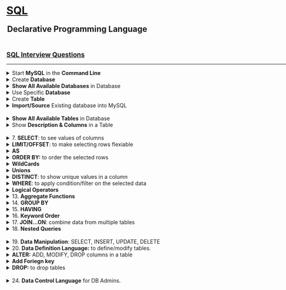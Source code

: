 <h1 style='text-decoration:underline'>SQL</h1>

<h2 style='width:500px;margin:auto'>Declarative Programming Language</h2>

<p><br></p>

<div style='width:1000px;margin:auto'>

<a href="1_SQL_Interview_Questions.html" style="font-weight:bold;font-size:17px">SQL Interview Questions</a>
<hr>
<details><summary>Start <b>MySQL</b> in the <b>Command Line</b></summary><p><pre><code>mysql -u root -p

# Then write your password "root"
# -u: used to use the username
# root: the name of the user
# -p: means I'll give the password.
</code></pre>
</p></details>

<details><summary>Create <b>Database</b></summary><p>
<h4>Database can have multiple tables</h4><pre><code class="sql language-sql">CREATE DATABASE name_of_database;

# Add semi-colon at the end to finish your command.
</code></pre>
</p></details>

<details><summary><b>Show All Available Databases</b> in Database</summary><p><pre><code>SHOW DATABASES;
</code></pre>
</p></details>

<details><summary>Use Specific <b>Database</b></summary><p><pre><code>USE name_of_db;

####### OUTPUT #########
Database Changed.
</code></pre>
</p></details>

<details><summary>Create <b>Table</b></summary><p>
<pre><code class="sql language-sql">CREATE TABLE student ( 
    student_id INT PRIMARY KEY, 
    name VARCHAR(20), 
    major VARCHAR(20)
);

# OR
CREATE TABLE student ( 
    student_id INT, 
    name VARCHAR(20), 
    major VARCHAR(20),
    PRIMARY KEY(student)
);

# Add semi-colon at the end to finish your command.
</code></pre>
</p></details>

<details><summary><b>Import/Source</b> Existing database into MySQL</summary><p><pre><code># NOTE: you need to create an empty database first, the use it, then source the existing database.

SOURCE path/to/database.sql;
</code></pre>
</p></details><br>

<details><summary><b>Show All Available Tables</b> in Database</summary><p><pre><code>SHOW TABLES;

##### Output ####
+------------------+
| Tables_in_imdb   |
+------------------+
| actors           |
| directors        |
| directors_genres |
| movies           |
| movies_directors |
| movies_genres    |
| roles            |
+------------------+
7 rows in set (0.00 sec)
</code></pre>
</p></details>

<details><summary>Show <b>Description & Columns</b> in a Table</summary><p><pre><code>DESCRIBE &lt;table_name&gt;;

##### Output ######
+------------+--------------+------+-----+---------+-------+
| Field      | Type         | Null | Key | Default | Extra |
+------------+--------------+------+-----+---------+-------+
| id         | int(11)      | NO   | PRI | 0       |       |
| first_name | varchar(100) | YES  | MUL | NULL    |       |
| last_name  | varchar(100) | YES  | MUL | NULL    |       |
| gender     | char(1)      | YES  |     | NULL    |       |
+------------+--------------+------+-----+---------+-------+
4 rows in set (0.04 sec)

# Field: has the name of the column.
# Type: has the type of the values in that column.
# Null: means that column can have Null values.
# Key: whether it's Primary or MULtiple (means one value can occur many times)
# Default: means default value of no value is assigned.
# Extra:
</code></pre>
</p></details><br>

<details><summary>7. <b>SELECT</b>: to see values of columns</summary><p><pre><code class="sql language-sql"># Show all row for all columns, since "*" means all columns
SELECT * FROM &lt;table_name&gt;;

# Select specific columns from table.
SELECT &lt;col_name&gt;, &lt;col_name&gt; FROM &lt;table_name&gt;; 

# The output is called "Result-set" and it's actually a table contains a set of rows with column names.
# NOTE: Always use specific columns to select because it will be much faster than collecting all the data.
#result-set: a set of rows that form the result of a query along with column-names and meta-data.
# SELECT will select the rows with the same order in the table.
</code></pre>
</p></details>

<details><summary><b>LIMIT/OFFSET</b>: to make selecting rows flexiable</summary><p><pre><code class="sql language-sql"># 1. Using Limit: will limit the number of rows to the number assigned in the command.
# In this example, select only the first 20 rows
SELECT &lt;col_name&gt;, &lt;col_name&gt; FROM &lt;table_name&gt; LIMIT 20

# 2. Using OFFSET: will make MySQL start selecting from row numbered that offset.
# In this example, select 20 rows starting from offset 20
SELECT &lt;col_name&gt;, &lt;col_name&gt; FROM &lt;table_name&gt; LIMIT 20 OFFSET 20
</code></pre>
</p></details>

<details><summary><b>AS</b></summary><p><pre><code class="sql language-sql">SELECT first_name AS forename, last_name AS surname FROM employee;

+----------+----------+
| forename | surname  |
+----------+----------+
| David    | Wallace  |
| Jan      | Levinson |
| Michael  | Scott    |
| Angela   | Martin   |
| Kelly    | Kapoor   |
| Stanley  | Hudson   |
| Josh     | Porter   |
| Andy     | Bernard  |
| Jim      | Halpert  |
+----------+----------+

</code></pre>
</p></details>

<details><summary><b>ORDER BY:</b> to order the selected rows</summary><p><pre><code class="sql language-sql"># NOTE: the default ordering is Ascending (from low to high)
SELECT &lt;col_name&gt;, &lt;col_name&gt; FROM &lt;table_name&gt; ORDER BY &lt;col_name&gt; DESC/ASC LIMIT 5;

# Output
+---------------------+-----------+------+
| name                | rankscore | year |
+---------------------+-----------+------+
| Horse Shoeing       |      NULL | 1893 |
| Blacksmith Scene    |       6.8 | 1893 |
| Carnival Dance, The |      NULL | 1894 |
| Armand D'Ary        |      NULL | 1894 |
| Caicedo (with Pole) |      NULL | 1894 |
+---------------------+-----------+------+
5 rows in set (0.13 sec)
</code></pre>
</p></details>

<details><summary><b>WildCards</b></summary><p><pre><code class="sql language-sql">-- % = any # characters, _ = one character

-- Find any client's who are an LLC
SELECT *
FROM client
WHERE client_name LIKE '%LLC';

-- Find any branch suppliers who are in the label business
SELECT *
FROM branch_supplier
WHERE supplier_name LIKE '% Label%';

-- Find any employee born on the 10th day of the month
SELECT *
FROM employee
WHERE birth_day LIKE '_____10%';

-- Find any clients who are schools
SELECT *
FROM client
WHERE client_name LIKE '%Highschool%';
</code></pre>
</p></details>

<details><summary><b>Unions</b></summary><p><pre><code class="sql language-sql">-- Find a list of employee and branch names
SELECT employee.first_name AS Employee_Branch_Names
FROM employee
UNION
SELECT branch.branch_name
FROM branch;

-- Find a list of all clients & branch suppliers' names
SELECT client.client_name AS Non-Employee_Entities, client.branch_id AS Branch_ID
FROM client
UNION
SELECT branch_supplier.supplier_name, branch_supplier.branch_id
FROM branch_supplier;

</code></pre>
</p></details>


<details><summary><b>DISTINCT</b>: to show unique values in a column</summary><p><pre><code># Show Unique values in a column
SELECT DISTINCT &lt;col_name&gt; FROM &lt;table_name&gt;;

# Select Unique combination between multiple columns
SELECT DISTINCT &lt;col_name&gt;, &lt;col_name&gt; FROM &lt;table_name&gt;;
</code></pre>
</p></details>

<details><summary><b>WHERE</b>: to apply condition/filter on the selected data</summary><p><pre><code># list all movies with rankscore&gt;9
SELECT &lt;col_name&gt;, &lt;col_name&gt;, &lt;col_name&gt; FROM &lt;table_name&gt; WHERE &lt;col_name&gt; &gt; 9 ;

# Condition's outputs: TRUE, FALSE, NULL

# Comparison Operators:
# =: equals
# &lt;&gt; or !=: Not Equals
#  &lt;: Less than
# &lt;=: Less than or equal
# &gt;: Greater than
# &gt;= : Greater than or equal

SELECT * FROM &lt;table_name&gt; WHERE &lt;col_name&gt; = 'Comedy';

SELECT * FROM &lt;table_name&gt; WHERE &lt;col_name&gt; &lt;&gt; 'Horror';

#### BIG NOTE #####
# NULL =&gt; doesnot-exist/unknown/missing

# "=" doesnot work with NULL, will give you an empty result-set.
# Instead we use "IS NULL" or "IS NOT NULL"
SELECT &lt;col_name&gt;,&lt;col_name&gt;,&lt;col_name&gt; FROM &lt;table_name&gt; WHERE &lt;col_name&gt; = NULL;


SELECT &lt;col_name&gt;,&lt;col_name&gt;,&lt;col_name&gt; FROM &lt;table_name&gt; WHERE &lt;col_name&gt; IS NULL LIMIT 20;

SELECT name,year,rankscore FROM &lt;table_name&gt; WHERE rankscore IS NOT NULL LIMIT 20;
</code></pre>
</p></details>

<details><summary><b>Logical Operators</b></summary><p>
<h4>1. Using AND:</h4><pre><code>SELECT name,year,rankscore FROM movies WHERE rankscore&gt;9 AND year&gt;2000;
</code></pre>
<h4>2. Using OR:</h4><pre><code class="mysql language-mysql">SELECT name,year,rankscore FROM movies WHERE rankscore&gt;9 OR year&gt;2007;
</code></pre>
<h4>3. Using NOT:</h4><pre><code>SELECT name,year,rankscore FROM movies WHERE NOT year&lt;=2000 LIMIT 20;
</code></pre>
<h4>4. Using BETWEEN:</h4><pre><code>SELECT name,year,rankscore FROM movies WHERE year BETWEEN 1999 AND 2000;
#inclusive: year&gt;=1999 and year&lt;=2000
# Both 1999 and 2000 are included.
#### BIG NOTE: if the first number is larger than the second number, this command won't work.
</code></pre>
<h4>5. Using IN:</h4><pre><code>SELECT director_id, genre FROM directors_genres WHERE genre IN ('Comedy','Horror');
# same as genre='Comedy' OR genre='Horror'
</code></pre>
<h4>6. Using LIKE:</h4><pre><code>SELECT name,year,rankscore FROM movies WHERE name LIKE 'Tis%';
# % =&gt; wildcard character to imply zero or more characters


SELECT first_name, last_name FROM actors WHERE first_name LIKE '%es';
# first name ending in 'es'


SELECT first_name, last_name FROM actors WHERE first_name LIKE '%es%';
#first name contains 'es'


SELECT first_name, last_name FROM actors WHERE first_name LIKE 'Agn_s';
# '_' implies exactly one character.


# If we want to macth % or _, we should use the backslash as the escape character: \% and \_


SELECT first_name, last_name FROM actors WHERE first_name LIKE 'L%' AND first_name NOT LIKE 'Li%';
</code></pre>
</p></details> 

<details><summary>13. <b>Aggregate Functions</b></summary><p>
<h4>1. COUNT</h4><pre><code>SELECT COUNT(*) FROM movies;

SELECT COUNT(*) FROM movies where year&gt;2000;

SELECT COUNT(year) FROM movies;
</code></pre>

<h4>2. MIN & MAX</h4><pre><code>SELECT MIN(year) FROM movies;


SELECT MAX(year) FROM movies;
</code></pre>

<h4>3. SUM & AVG</h4><pre><code>SELECT SUM(price) FROM movies;


SELECT AVG(price) FROM movies;
</code></pre>
</p></details>

<details><summary>14. <b>GROUP BY</b></summary><p><pre><code># find number of movies released per year

SELECT year, COUNT(year) FROM movies GROUP BY year;

SELECT year, COUNT(year) FROM movies GROUP BY year ORDER BY year;

########## Using Aliases #######
SELECT year, COUNT(year) year_count FROM movies GROUP BY year ORDER BY year_count;
# year_count is an alias.

# often used with COUNT, MIN, MAX or SUM.
# if grouping columns contain NULL values, all null values are grouped together.
</code></pre>
</p></details>

<details><summary>15. <b>HAVING</b></summary><p><pre><code># Print years which have &gt;1000 movies in our DB [Data Scientist for Analysis]

SELECT year, COUNT(year) year_count FROM movies GROUP BY year HAVING year_count&gt;1000;
# specify a condition on groups using HAVING.


Order of execution:
1. GROUP BY to create groups
2. apply the AGGREGATE FUNCTION
3. Apply HAVING condition.


# often used along with GROUP BY. Not Mandatory.

SELECT name, year  FROM movies HAVING year&gt;2000;
# HAVING without GROUP BY is same as WHERE



SELECT year, COUNT(year) year_count FROM movies WHERE rankscore&gt;9 GROUP BY year HAVING year_count&gt;20;

# HAVING vs WHERE
## WHERE is applied on individual rows while HAVING is applied on groups.
## HAVING is applied after grouping while WHERE is used before grouping.
</code></pre>
</p></details>

<details><summary>16. <b>Keyword Order</b></summary><p>
<p><a href="https://dev.mysql.com/doc/refman/8.0/en/select.html"><b>Ref</b></a> </p><pre><code>SELECT
    [ALL | DISTINCT | DISTINCTROW ]
      [HIGH_PRIORITY]
      [STRAIGHT_JOIN]
      [SQL_SMALL_RESULT] [SQL_BIG_RESULT] [SQL_BUFFER_RESULT]
      [SQL_NO_CACHE] [SQL_CALC_FOUND_ROWS]
    select_expr [, select_expr ...]
    [FROM table_references
      [PARTITION partition_list]
    [WHERE where_condition]
    [GROUP BY {col_name | expr | position}, ... [WITH ROLLUP]]
    [HAVING where_condition]
    [WINDOW window_name AS (window_spec)
        [, window_name AS (window_spec)] ...]
    [ORDER BY {col_name | expr | position}
      [ASC | DESC], ... [WITH ROLLUP]]
    [LIMIT {[offset,] row_count | row_count OFFSET offset}]
    [INTO OUTFILE 'file_name'
        [CHARACTER SET charset_name]
        export_options
      | INTO DUMPFILE 'file_name'
      | INTO var_name [, var_name]]
    [FOR {UPDATE | SHARE} [OF tbl_name [, tbl_name] ...] [NOWAIT | SKIP LOCKED] 
      | LOCK IN SHARE MODE]]
</code></pre>
</p></details>

<details><summary>17. <b>JOIN...ON</b>: combine data from multiple tables</summary><p>
<p><a href="file:///media/mosaab/Volume/Courses/Computer%20Science/Web/www.w3schools.com/www.w3schools.com/sql/sql_join.html"><b>W3School on JOIN</b></a> </p>
<h4>1. Natural Join</h4> <pre><code># natural join: a join where we have the same column-names across two tables.
#T1: C1, C2
#T2: C1, C3, C4

SELECT * FROM T1 JOIN T2;

SELECT * FROM T1 JOIN T2 USING (C1);

# returns C1,C2,C3,C4
# no need to use the keyword "ON"
</code></pre>

<h4>2. Inner Join</h4><pre><code># For each movie, print name and the genres
SELECT m.name, g.genre from movies m  JOIN movies_genres g ON m.id=g.movie_id LIMIT 20;

# table aliases: m and g
</code></pre>

<h4>3. Left Outer Join</h4><pre><code>SELECT m.name, g.genre from movies m  LEFT JOIN movies_genres g ON m.id=g.movie_id LIMIT 20;

#LEFT JOIN or LEFT OUTER JOIN
#RIGHT JOIN or RIGHT OUTER JOIN
#FULL JOIN or FULL OUTER JOIN
#JOIN or INNER JOIN
</code></pre>

<h4>4. Right Outer Join</h4><pre><code>SELECT m.name, g.genre from movies m  RIGHT JOIN movies_genres g ON m.id=g.movie_id LIMIT 20;

#LEFT JOIN or LEFT OUTER JOIN
#RIGHT JOIN or RIGHT OUTER JOIN
#FULL JOIN or FULL OUTER JOIN
#JOIN or INNER JOIN
</code></pre>

<h4>5. Full Outer Join</h4><pre><code>SELECT m.name, g.genre from movies m  FULL JOIN movies_genres g ON m.id=g.movie_id LIMIT 20;

#LEFT JOIN or LEFT OUTER JOIN
#RIGHT JOIN or RIGHT OUTER JOIN
#FULL JOIN or FULL OUTER JOIN
#JOIN or INNER JOIN
</code></pre>

<h4>6. K-ways Join</h4><pre><code># NULL for missing counterpart rows.

# 3-way joins and k-way joins
SELECT a.first_name, a.last_name FROM actors a JOIN roles r ON a.id=r.actor_id JOIN movies m on m.id=r.movie_id AND m.name='Officer 444';

#Practical note about joins: Joins can be expensive computationally when we have large tables.
</code></pre>
</p></details>

<details><summary>18. <b>Nested Queries</b></summary><p><pre><code># Sub-Queries or Nested Queries or Inner Queries

# Examble:

# List all actors in the movie Schindler's List
#https://www.imdb.com/title/tt0108052/fullcredits/?ref_=tt_ov_st_sm


SELECT first_name, last_name from actors WHERE id IN 
    ( SELECT actor_id from roles WHERE movie_id IN 
            (SELECT id FROM movies where name='Schindler's List)
    );



# Syntax:
SELECT column_name [, column_name ]
FROM   table1 [, table2 ]
WHERE  column_name OPERATOR
   (SELECT column_name [, column_name ]
   FROM table1 [, table2 ]
   [WHERE])

# first the inner query is executed and then the outer query is executed using the output values in the inner query


# IN, NOT IN, EXISTS, NOT EXISTS, ANY, ALL, Comparison operators

#EXISTS returns true if the subquery returns one or more records or NULL
# ANY operator returns TRUE if any of the subquery values meet the condition.
# ALL operator returns TRUE if all of the subquery values meet the condition.



SELECT * FROM movies where rankscore &gt;= ALL (SELECT MAX(rankscore) from movies);
# get all movies whose rankscore is same as the maximum rankscore.

# e.g: rankscore &lt;&gt; ALL(...)
</code></pre>
</p></details><br>

<details><summary>19. <b>Data Manipulation</b>: SELECT, INSERT, UPDATE, DELETE</summary><p>
<h4>2. INSERT</h4><pre><code># Data Manupulation Language: SELECT, INSERT, UPDATE, DELETE

INSERT INTO movies(id, name, year, rankscore) VALUES (412321, 'Thor', 2011, 7);

INSERT INTO movies(id, name, year, rankscore) VALUES (412321, 'Thor', 2011, 7), (412322, 'Iron Man', 2008, 7.9), (412323, 'Iron Man 2', 2010, 7);


# INSERT FROM one table to annother using nnested sub query: https://en.wikipedia.org/wiki/Insert_(SQL)#Copying_rows_from_other_tables
</code></pre>

<h4>3. UPDATE</h4><pre><code>UPDATE &lt;TableName&gt; SET col1=val1, col2=val2 WHERE condition

UPDATE movies SET rankscore=9 where id=412321;

# Update multiple rows also.
# Can be used along with Sub-queries.
</code></pre>

<h4>4. DELETE</h4><pre><code>DELETE FROM movies WHERE id=412321;

# Remove all rows: TRUNCATE TABLE TableName; 
# Same as selete without a WHERE Clause.
</code></pre>
</p></details>

<details><summary>20. <b>Data Definition Language:</b> to define/modify tables.</summary><p>
<ul>
<li><a href="https://www.journaldev.com/16774/sql-data-types"><b>DataTypes</b></a></li>
<li><a href="file:///media/mosaab/Volume/Courses/Computer%20Science/Web/www.w3schools.com/www.w3schools.com/sql/sql_constraints.html"><b>Constraints</b></a></li></ul><pre><code>CREATE TABLE language  ( id INT PRIMARY, lang VARCHAR(50) NOT NULL);


# NOT NULL - Ensures that a column cannot have a NULL value
# UNIQUE - Ensures that all values in a column are different
# PRIMARY KEY - A combination of a NOT NULL and UNIQUE. Uniquely identifies each row in a table
# FOREIGN KEY - Uniquely identifies a row/record in another table
# CHECK - Ensures that all values in a column satisfies a specific condition
# DEFAULT - Sets a default value for a column when no value is specified
# INDEX - Used to create and retrieve data from the database very quickly
</code></pre>
</p></details>

<details><summary><b>ALTER:</b> ADD, MODIFY, DROP columns in a table</summary><p><pre><code># ALTER: ADD, MODIFY, DROP

ALTER TABLE language ADD country VARCHAR(50);

ALTER TABLE language MODIFY country VARCHAR(60);

ALTER TABLE langauge DROP country;
</code></pre>
</p></details>

<details><summary><b>Add Foriegn key</b></summary><p><pre><code># Create foreign key where the referenced table is already created.
CREATE TABLE branch ( branch_id INT PRIMARY KEY, branch_name VARCHAR(40), mgr_id INT, mgr_start_date DATE, FOREIGN KEY(mgr_id) REFERENCES employee(emp_id) ON DELETE SET NULL);

# Create foreign key before creating the referenced table.
# super_id is foriegn key to the same table.
# branch_id is foriegn key to 'branch' table.
create table employee ( emp_id INT PRIMARY KEY, first_name VARCHAR(20), last_name VARCHAR(20), birth_date DATE, sex VARCHAR(1), salary INT, super_id INT, branch_id INT);

ALTER TABLE employee ADD FOREIGN KEY(branch_id) REFERENCES branch(branch_id) ON DELETE SET NULL;
</code></pre>
</p></details>

<details><summary><b>DROP:</b> to drop tables</summary><p><pre><code># Removes both the table and all of the data permanently.
DROP TABLE Tablename;

DROP TABLE TableName IF EXISTS;

#https://dev.mysql.com/doc/refman/8.0/en/drop-table.html

TRUNCATE TABLE TableName;

# as discussed earlier same as DELETE FROM TableName;
</code></pre>
</p></details><br>

<details><summary>24. <b>Data Control Language</b> for DB Admins.
</summary><p><pre><code>https://en.wikipedia.org/wiki/Data_control_language
https://dev.mysql.com/doc/refman/8.0/en/grant.html
https://dev.mysql.com/doc/refman/8.0/en/revoke.html
</code></pre>
</p></details>

</div>
